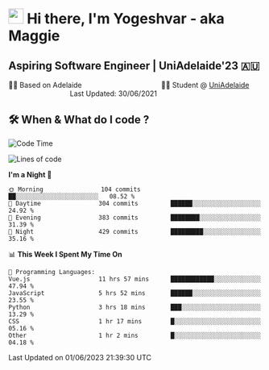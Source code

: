 <h1><img src="https://emojis.slackmojis.com/emojis/images/1531849430/4246/blob-sunglasses.gif?1531849430" width="30"/> Hi there, I'm Yogeshvar - aka Maggie</h1>

## Aspiring Software Engineer | UniAdelaide'23 🇦🇺  
🏂🏻  Based on Adelaide &nbsp;&nbsp;&nbsp;&nbsp;&nbsp;&nbsp;&nbsp;&nbsp;&nbsp;&nbsp;&nbsp;&nbsp;&nbsp;&nbsp;&nbsp;&nbsp;&nbsp;&nbsp;&nbsp;&nbsp;&nbsp;&nbsp;&nbsp;&nbsp;&nbsp;&nbsp;&nbsp;&nbsp;&nbsp;&nbsp;&nbsp;&nbsp;&nbsp;&nbsp;&nbsp;&nbsp;&nbsp;&nbsp;&nbsp;👨‍💻 Student @ [UniAdelaide](https://www.adelaide.edu.au)   &nbsp;&nbsp;&nbsp;&nbsp;&nbsp;&nbsp;&nbsp;&nbsp;&nbsp;&nbsp;&nbsp;&nbsp;&nbsp;&nbsp;&nbsp;&nbsp;&nbsp;&nbsp;&nbsp;&nbsp;&nbsp;&nbsp;&nbsp;&nbsp;&nbsp;&nbsp;&nbsp;&nbsp;&nbsp;&nbsp;&nbsp;Last Updated: 30/06/2021

## 🛠 When & What do I code ?  

<!--START_SECTION:waka-->
![Code Time](http://img.shields.io/badge/Code%20Time-2%2C221%20hrs%203%20mins-blue)

![Lines of code](https://img.shields.io/badge/From%20Hello%20World%20I%27ve%20Written-4.1%20million%20lines%20of%20code-blue)

**I'm a Night 🦉** 

```text
🌞 Morning                104 commits         ██░░░░░░░░░░░░░░░░░░░░░░░   08.52 % 
🌆 Daytime                304 commits         ██████░░░░░░░░░░░░░░░░░░░   24.92 % 
🌃 Evening                383 commits         ████████░░░░░░░░░░░░░░░░░   31.39 % 
🌙 Night                  429 commits         █████████░░░░░░░░░░░░░░░░   35.16 % 
```


📊 **This Week I Spent My Time On** 

```text
💬 Programming Languages: 
Vue.js                   11 hrs 57 mins      ████████████░░░░░░░░░░░░░   47.94 % 
JavaScript               5 hrs 52 mins       ██████░░░░░░░░░░░░░░░░░░░   23.55 % 
Python                   3 hrs 18 mins       ███░░░░░░░░░░░░░░░░░░░░░░   13.29 % 
CSS                      1 hr 17 mins        █░░░░░░░░░░░░░░░░░░░░░░░░   05.16 % 
Other                    1 hr 2 mins         █░░░░░░░░░░░░░░░░░░░░░░░░   04.18 % 
```


 Last Updated on 01/06/2023 21:39:30 UTC
<!--END_SECTION:waka-->
